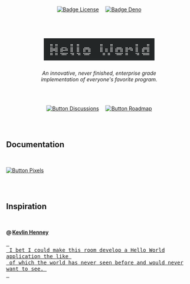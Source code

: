 

<br>

<div align = center>

[![Badge License]][License]   
[![Badge Deno]][Deno]

<br>

# <img src = 'Assets/Header.png' width = 300>

*An innovative, never finished, enterprise grade* <br>
*implementation of everyone's favorite program.*

<br>
<br>

[![Button Discussions]][Discussions]   
[![Button Roadmap]][Roadmap]

</div>

<br>
<br>

## Documentation

<br>

[![Button Pixels]][Pixels]

<br>
<br>

## Inspiration

<br>

**@ [Kevlin Henney]**

[<kbd> <br> I bet I could make this room develop a Hello World application the like <br> of which the world has never seen before and would never want to see. <br> </kbd>][Small Is Beautiful]


<br>


<!----------------------------------------------------------------------------->

[Small Is Beautiful]: https://www.youtube.com/watch?v=B3b4tremI5o
[Kevlin Henney]: https://twitter.com/KevlinHenney
[Discussions]: https://github.com/orgs/EnterpriseSoftwareProjectsFoundation/discussions 'Where you can discuss this project.'
[Deno]: https://deno.land/ 'The JavaScript runtime used for this project.'


[Roadmap]: Documentation/Roadmap.md
[Preview]: Assets/Preview.png
[License]: LICENSE 'This project is licensed under AGPLv3'
[Pixels]: Documentation/Pixels.md 'How pixels are rendered'

[#]: #


<!----------------------------------[ Badges ]--------------------------------->

[Badge License]: https://img.shields.io/badge/-AGPL3-015d93.svg?style=for-the-badge&labelColor=blue&logoColor=white&logo=GNU
[Badge Deno]: https://img.shields.io/badge/Deno-7c6c47.svg?style=for-the-badge&labelColor=A5915F&logoColor=white&logo=Deno


<!---------------------------------[ Buttons ]--------------------------------->

[Button Discussions]: https://img.shields.io/badge/Discussions-blue?style=for-the-badge&logoColor=white&logo=AskUbuntu
[Button Roadmap]: https://img.shields.io/badge/Roadmap-00A98F?style=for-the-badge&logoColor=white&logo=GoogleMaps
[Button Pixels]: https://img.shields.io/badge/Pixels-EF2D5E?style=for-the-badge&logoColor=white&logo=ROS
